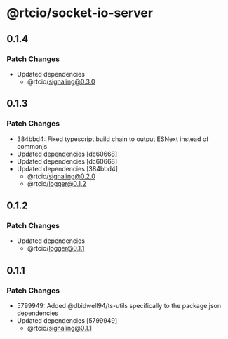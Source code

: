 # @rtcio/socket-io-server

## 0.1.4

### Patch Changes

- Updated dependencies
  - @rtcio/signaling@0.3.0

## 0.1.3

### Patch Changes

- 384bbd4: Fixed typescript build chain to output ESNext instead of commonjs
- Updated dependencies [dc60668]
- Updated dependencies [dc60668]
- Updated dependencies [384bbd4]
  - @rtcio/signaling@0.2.0
  - @rtcio/logger@0.1.2

## 0.1.2

### Patch Changes

- Updated dependencies
  - @rtcio/logger@0.1.1

## 0.1.1

### Patch Changes

- 5799949: Added @dbidwell94/ts-utils specifically to the package.json dependencies
- Updated dependencies [5799949]
  - @rtcio/signaling@0.1.1
